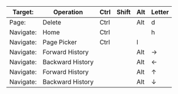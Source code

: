| Target: | Operation | Ctrl | Shift | Alt | Letter |
|----------|----------|------|-------|-----|--------|
| Page: | Delete | Ctrl | | Alt | d |
| Navigate: | Home | Ctrl | | | h |
| Navigate: | Page Picker | Ctrl | | l |
| Navigate: | Forward History | | | Alt | → |
| Navigate: | Backward History | | | Alt | ← |
| Navigate: | Forward History | | | Alt | ↑ |
| Navigate: | Backward History | | | Alt | ↓ |
